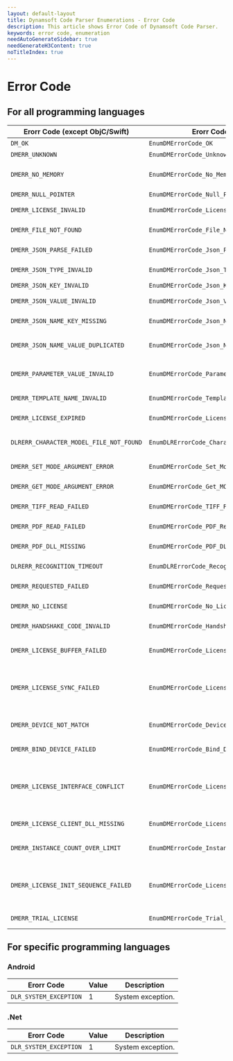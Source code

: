 ```yaml
---
layout: default-layout
title: Dynamsoft Code Parser Enumerations - Error Code
description: This article shows Error Code of Dynamsoft Code Parser.
keywords: error code, enumeration
needAutoGenerateSidebar: true
needGenerateH3Content: true
noTitleIndex: true
---
```


# Error Code  
   
## For all programming languages

  | Erorr Code (except ObjC/Swift) | Erorr Code (ObjC/Swift) | Value | Description |
  |--------------------------------|-------------------------|-------|-------------|
  | `DM_OK`                                | `EnumDMErrorCode_OK`                              | 0 | Successful. |
  | `DMERR_UNKNOWN`                        | `EnumDMErrorCode_Unknow`                          | -10000 | Unknown error. |
  | `DMERR_NO_MEMORY`                      | `EnumDMErrorCode_No_Memory`                       | -10001 | Not enough memory to perform the operation. |
  | `DMERR_NULL_POINTER`                   | `EnumDMErrorCode_Null_Pointer`                    | -10002 | Null pointer. |
  | `DMERR_LICENSE_INVALID`                | `EnumDMErrorCode_License_Invalid`                 | -10003 | The license is invalid. |
  | `DMERR_FILE_NOT_FOUND`                 | `EnumDMErrorCode_File_Not_Found`                  | -10004 | The file is not found. |
  | `DMERR_JSON_PARSE_FAILED`              | `EnumDMErrorCode_Json_Parse_Failed`               | -10005 | Failed to parse JSON string. |
  | `DMERR_JSON_TYPE_INVALID`              | `EnumDMErrorCode_Json_Type_Invalid`               | -10006 | The value type is invalid. |
  | `DMERR_JSON_KEY_INVALID`               | `EnumDMErrorCode_Json_Key_Invalid`                | -10007 | The key is invalid. |
  | `DMERR_JSON_VALUE_INVALID`             | `EnumDMErrorCode_Json_Value_Invalid`              | -10008 | The value is invalid or out of range. |
  | `DMERR_JSON_NAME_KEY_MISSING`          | `EnumDMErrorCode_Json_Name_Key_Missing`           | -10009 | The mandatory key "Name" is missing. |
  | `DMERR_JSON_NAME_VALUE_DUPLICATED`     | `EnumDMErrorCode_Json_Name_Value_Duplicated`      | -10010 | The value of the key "Name" is duplicated. |
  | `DMERR_PARAMETER_VALUE_INVALID`        | `EnumDMErrorCode_Parameter_Value_Invalid`         | -10011 | The parameter value is invalid or out of range. |
  | `DMERR_TEMPLATE_NAME_INVALID`          | `EnumDMErrorCode_Template_Name_Invalid`           | -10012 | The template name is invalid. |
  | `DMERR_LICENSE_EXPIRED`                | `EnumDMErrorCode_License_Expired`                 | -10013 | The license has expired. |
  | `DLRERR_CHARACTER_MODEL_FILE_NOT_FOUND` | `EnumDLRErrorCode_Character_Model_File_Not_Found`  | -10014 | The character model file is not found. |
  | `DMERR_SET_MODE_ARGUMENT_ERROR`        | `EnumDMErrorCode_Set_Mode_Argument_Error`         | -10015 | Failed to set mode's argument. |
  | `DMERR_GET_MODE_ARGUMENT_ERROR`        | `EnumDMErrorCode_Get_MODE_Argument_Error`         | -10016 | Failed to set mode's argument. |
  | `DMERR_TIFF_READ_FAILED`               | `EnumDMErrorCode_TIFF_Read_Failed`                | -10017 | Failed to read the TIFF image. |
  | `DMERR_PDF_READ_FAILED`                | `EnumDMErrorCode_PDF_Read_Failed`                 | -10021 | Failed to read the PDF image. |
  | `DMERR_PDF_DLL_MISSING`                | `EnumDMErrorCode_PDF_DLL_Missing`                 | -10022 | The PDF DLL is missing. |
  | `DLRERR_RECOGNITION_TIMEOUT`            | `EnumDLRErrorCode_Recognition_Timeout`             | -10026 | Recognition timeout. |
  | `DMERR_REQUESTED_FAILED`               | `EnumDMErrorCode_Requested_Failed`                | -10044 | Failed to request the license file. |
  | `DMERR_NO_LICENSE`                      | `EnumDMErrorCode_No_License`                      | -20000 | No license specified. |
  | `DMERR_HANDSHAKE_CODE_INVALID`          | `EnumDMErrorCode_Handshake_Code_Invalid`          | -20001 | The handshake code is invalid. |
  | `DMERR_LICENSE_BUFFER_FAILED`           | `EnumDMErrorCode_License_Buffer_Failed`           | -20002 | Failed to read or write license buffer. |
  | `DMERR_LICENSE_SYNC_FAILED`             | `EnumDMErrorCode_License_Sync_Failed`             | -20003 | Failed to synchronize license info with license tracking server. |
  | `DMERR_DEVICE_NOT_MATCH`                | `EnumDMErrorCode_Device_Not_Match`                | -20004 | Device does not match with license buffer. |
  | `DMERR_BIND_DEVICE_FAILED`              | `EnumDMErrorCode_Bind_Device_Failed`              | -20005 | Failed to bind device. |
  | `DMERR_LICENSE_INTERFACE_CONFLICT`      | `EnumDMErrorCode_License_Interface_Conflict`      | -20006 | Interface InitLicenseFromLTS can not be used together with other license initiation interfaces.|
  | `DMERR_LICENSE_CLIENT_DLL_MISSING`      | `EnumDMErrorCode_License_Client_DLL_Missing`      | -20007 | The license client dll is missing. |
  | `DMERR_INSTANCE_COUNT_OVER_LIMIT`       | `EnumDMErrorCode_Instance_Count_Over_Limit`       | -20008 | The number of instances used has exceeded the limit. |
  | `DMERR_LICENSE_INIT_SEQUENCE_FAILED`    | `EnumDMErrorCode_License_Init_Sequence_Failed`    | -20009 | Interface InitLicenseFromLTS has to be called before creating any SDK objects. |
  | `DMERR_TRIAL_LICENSE`                   | `EnumDMErrorCode_Trial_License`                   | -20010 | Using a trial license. |


## For specific programming languages  

### Android

  | Erorr Code | Value | Description |
  |------------|-------|-------------|
  | `DLR_SYSTEM_EXCEPTION` | 1 | System exception. |

### .Net

  | Erorr Code | Value | Description |
  |------------|-------|-------------|
  | `DLR_SYSTEM_EXCEPTION` | 1 | System exception. |
